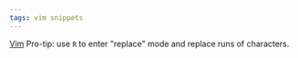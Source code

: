 ```yaml
---
tags: vim snippets
---
```


[Vim](/wiki/Vim) Pro-tip: use `R` to enter "replace" mode and replace runs of characters.
